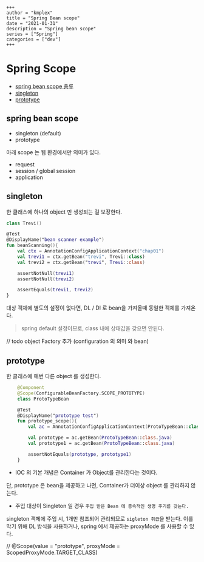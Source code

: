 ```
+++ 
author = "kmplex" 
title = "Spring Bean scope" 
date = "2021-01-31" 
description = "Spring bean scope"  
series = ["Spring"] 
categories = ["dev"] 
+++
```

# Spring Scope    

* [spring bean scope 종류](#spring-bean-scope)
* [singleton](#singleton)
* [prototype](#prototype)

## spring bean scope  

- singleton (default)
- prototype
  
아래 scope 는 웹 환경에서만 의미가 있다.

- request
- session / global session
- application

## singleton 

한 클래스에 하나의 object 만 생성되는 걸 보장한다.

```kotlin
class Trevi()

@Test
@DisplayName("bean scanner example")
fun beanScanning(){
    val ctx = AnnotationConfigApplicationContext("chap01")
    val trevi1 = ctx.getBean("trevi", Trevi::class)
    val trevi2 = ctx.getBean("trevi", Trevi::class)

    assertNotNull(trevi1)
    assertNotNull(trevi2)

    assertEquals(trevi1, trevi2)
}
```

대상 객체에 별도의 설정이 없다면, DL / DI 로 bean을 가져올때 동일한 객체를 가져온다.

> spring default 설정이므로, class 내에 상태값을 갖으면 안된다.


// todo object Factory 추가 (configuration 의 의미 와 bean)

## prototype

한 클래스에 매번 다른 object 를 생성한다.

```kotlin
    @Component
    @Scope(ConfigurableBeanFactory.SCOPE_PROTOTYPE)
    class ProtoTypeBean

    @Test
    @DisplayName("prototype test")
    fun prototype_scope(){
        val ac = AnnotationConfigApplicationContext(ProtoTypeBean::class.java)

        val prototype = ac.getBean(ProtoTypeBean::class.java)
        val prototype1 = ac.getBean(ProtoTypeBean::class.java)

        assertNotEquals(prototype, prototype1)
    }
```

* IOC 의 기본 개념은 Container 가 Object를 관리한다는 것이다.

단, prototype 은 bean을 제공하고 나면, Container가 더이상 object 를 관리하지 않는다.

* 주입 대상이 Singleton 일 경우 `주입 받은 Bean 에 종속적인 생명 주기를 갖는다.`

singleton 객체에 주입 시, 1개만 참조되어 관리되므로 `sigleton 취급`을 받는다.
이를 막기 위해 DL 방식을 사용하거나, spring 에서 제공하는 proxyMode 를 사용할 수 있다.








// @Scope(value = "prototype", proxyMode = ScopedProxyMode.TARGET_CLASS)









